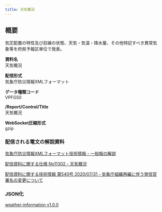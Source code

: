```yaml
---
title: 天気概況
---
```


## 概要

気圧配置の特性及び前線の状態、天気・気温・降水量、その他特記すべき異常気象等を府県予報区単位で発表。

**資料名** <br/>
天気概況

**配信形式** <br/>
気象庁防災情報XMLフォーマット

**データ種類コード** <br/>
VPFG50

**/Report/Control/Title** <br/>
天気概況

**WebSocket圧縮形式** <br/>
gzip

### 配信される電文の解説資料

[気象庁防災情報XMLフォーマット技術情報 - 一般報の解説](https://dmdata.jp/docs/jma/manual/0221-0323.pdf)

[配信資料に関する仕様 No11302 - 天気概況](https://www.data.jma.go.jp/suishin/shiyou/pdf/no11302)

[配信資料に関する技術情報 第540号 2020/07/31 - 気象庁組織再編に伴う発信官署名の変更について](https://dmdata.jp/docs/jma/technical/540.pdf)

### JSON化

[weather-information v1.0.0](/docs/reference/conversion/json/schema/weather-information.md)
